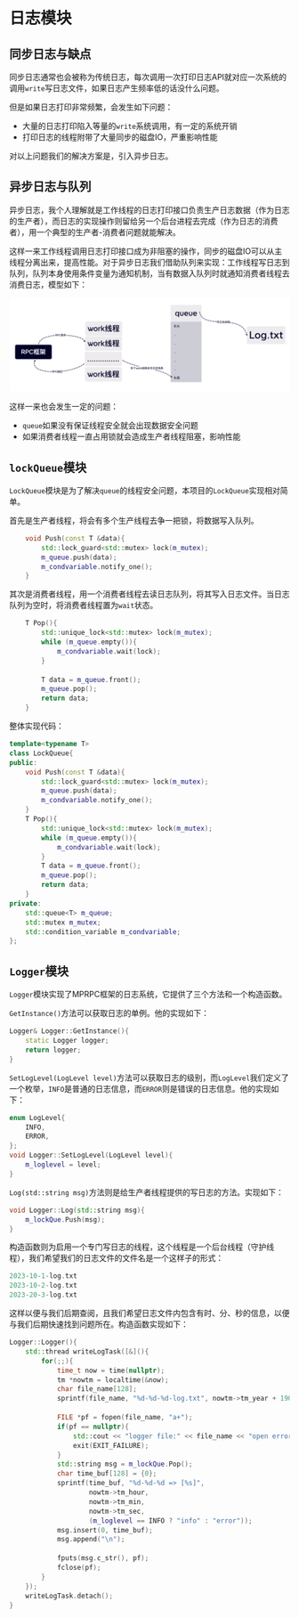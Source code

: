 # 日志模块

## 同步日志与缺点

同步日志通常也会被称为传统日志，每次调用一次打印日志API就对应一次系统的调用`write`写日志文件，如果日志产生频率低的话没什么问题。

但是如果日志打印非常频繁，会发生如下问题：

- 大量的日志打印陷入等量的`write`系统调用，有一定的系统开销
- 打印日志的线程附带了大量同步的磁盘IO，严重影响性能

对以上问题我们的解决方案是，引入异步日志。

## 异步日志与队列

异步日志，我个人理解就是工作线程的日志打印接口负责生产日志数据（作为日志的生产者），而日志的实现操作则留给另一个后台进程去完成（作为日志的消费者），用一个典型的生产者-消费者问题就能解决。

这样一来工作线程调用日志打印接口成为非阻塞的操作，同步的磁盘IO可以从主线程分离出来，提高性能。对于异步日志我们借助队列来实现：工作线程写日志到队列，队列本身使用条件变量为通知机制，当有数据入队列时就通知消费者线程去消费日志，模型如下：

![](https://github.com/terryup/rpc/blob/mprpc/Logger%E6%A8%A1%E5%9E%8B.png)

这样一来也会发生一定的问题：

- `queue`如果没有保证线程安全就会出现数据安全问题
- 如果消费者线程一直占用锁就会造成生产者线程阻塞，影响性能

## `lockQueue`模块

`LockQueue`模块是为了解决`queue`的线程安全问题，本项目的`LockQueue`实现相对简单。

首先是生产者线程，将会有多个生产线程去争一把锁，将数据写入队列。

```c++
    void Push(const T &data){
        std::lock_guard<std::mutex> lock(m_mutex);
        m_queue.push(data);
        m_condvariable.notify_one();
    }
```

其次是消费者线程，用一个消费者线程去读日志队列，将其写入日志文件。当日志队列为空时，将消费者线程置为`wait`状态。

```c++
    T Pop(){
        std::unique_lock<std::mutex> lock(m_mutex);
        while (m_queue.empty()){
            m_condvariable.wait(lock);
        }

        T data = m_queue.front();
        m_queue.pop();
        return data;
    }
```

整体实现代码：

```c++
template<typename T>
class LockQueue{
public:
    void Push(const T &data){
        std::lock_guard<std::mutex> lock(m_mutex);
        m_queue.push(data);
        m_condvariable.notify_one();
    }
    T Pop(){
        std::unique_lock<std::mutex> lock(m_mutex);
        while (m_queue.empty()){
            m_condvariable.wait(lock);
        }
        T data = m_queue.front();
        m_queue.pop();
        return data;
    }
private:
    std::queue<T> m_queue;
    std::mutex m_mutex;
    std::condition_variable m_condvariable;
};
```

## `Logger`模块

`Logger`模块实现了MPRPC框架的日志系统，它提供了三个方法和一个构造函数。

`GetInstance()`方法可以获取日志的单例。他的实现如下：

```c++
Logger& Logger::GetInstance(){
    static Logger logger;
    return logger;
}
```

`SetLogLevel(LogLevel level)`方法可以获取日志的级别，而`LogLevel`我们定义了一个枚举，`INFO`是普通的日志信息，而`ERROR`则是错误的日志信息。他的实现如下：

```c++
enum LogLevel{
    INFO,
    ERROR,
};
void Logger::SetLogLevel(LogLevel level){
    m_loglevel = level;
}
```

`Log(std::string msg)`方法则是给生产者线程提供的写日志的方法。实现如下：

```c++
void Logger::Log(std::string msg){
    m_lockQue.Push(msg);
}
```

构造函数则为启用一个专门写日志的线程，这个线程是一个后台线程（守护线程），我们希望我们的日志文件的文件名是一个这样子的形式：

```c++
2023-10-1-log.txt
2023-10-2-log.txt
2023-20-3-log.txt
```

这样以便与我们后期查阅，且我们希望日志文件内包含有时、分、秒的信息，以便与我们后期快速找到问题所在。构造函数实现如下：

```c++
Logger::Logger(){
    std::thread writeLogTask([&](){
        for(;;){
            time_t now = time(nullptr);
            tm *nowtm = localtime(&now);
            char file_name[128];
            sprintf(file_name, "%d-%d-%d-log.txt", nowtm->tm_year + 1900, nowtm->tm_mon + 1, nowtm->tm_mday);

            FILE *pf = fopen(file_name, "a+");
            if(pf == nullptr){
                std::cout << "logger file:" << file_name << "open error!" << std::endl;
                exit(EXIT_FAILURE);
            }
            std::string msg = m_lockQue.Pop();
            char time_buf[128] = {0};
            sprintf(time_buf, "%d-%d-%d => [%s]", 
                    nowtm->tm_hour, 
                    nowtm->tm_min, 
                    nowtm->tm_sec,
                    (m_loglevel == INFO ? "info" : "error"));
            msg.insert(0, time_buf);
            msg.append("\n");
            
            fputs(msg.c_str(), pf);
            fclose(pf);
        }
    });
    writeLogTask.detach();
}
```





